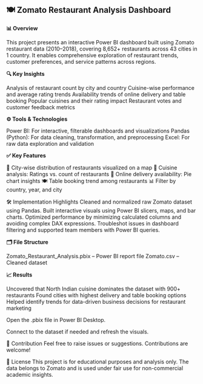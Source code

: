 ## 🍽️ Zomato Restaurant Analysis Dashboard

**📊 Overview**

This project presents an interactive Power BI dashboard built using Zomato restaurant data (2010–2018), covering 8,652+ restaurants across 43 cities in 1 country. It enables comprehensive exploration of restaurant trends, customer preferences, and service patterns across regions.

****🔍 Key Insights****

Analysis of restaurant count by city and country
Cuisine-wise performance and average rating trends
Availability trends of online delivery and table booking
Popular cuisines and their rating impact
Restaurant votes and customer feedback metrics

**⚙️ Tools & Technologies**

Power BI: For interactive, filterable dashboards and visualizations
Pandas (Python): For data cleaning, transformation, and preprocessing
Excel: For raw data exploration and validation

**✅ Key Features**

📍 City-wise distribution of restaurants visualized on a map
🍱 Cuisine analysis: Ratings vs. count of restaurants
🛵 Online delivery availability: Pie chart insights
🍽️ Table booking trend among restaurants
📊 Filter by country, year, and city

🛠️ Implementation Highlights
Cleaned and normalized raw Zomato dataset using Pandas.
Built interactive visuals using Power BI slicers, maps, and bar charts.
Optimized performance by minimizing calculated columns and avoiding complex DAX expressions.
Troubleshot issues in dashboard filtering and supported team members with Power BI queries.

**🗂️ File Structure**

Zomato_Restaurant_Analysis.pbix – Power BI report file
Zomato.csv – Cleaned dataset

**📈 Results**

Uncovered that North Indian cuisine dominates the dataset with 900+ restaurants
Found cities with highest delivery and table booking options
Helped identify trends for data-driven business decisions for restaurant marketing

Open the .pbix file in Power BI Desktop.

Connect to the dataset if needed and refresh the visuals.

🤝 Contribution
Feel free to raise issues or suggestions. Contributions are welcome!

📜 License
This project is for educational purposes and analysis only. The data belongs to Zomato and is used under fair use for non-commercial academic insights.
